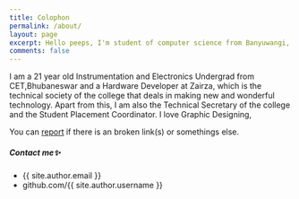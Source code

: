 ```yaml
---
title: Colophon
permalink: /about/
layout: page
excerpt: Hello peeps, I'm student of computer science from Banyuwangi, living in Jogjakarta. This blog for documentation about my programming journey, running on jekyll, hosting on netlify and using my own simple theme.
comments: false
---
```


I am a 21 year old Instrumentation and Electronics Undergrad from CET,Bhubaneswar and a Hardware Developer at Zairza, which is the technical society of the college that deals in making new and wonderful technology. Apart from this, I am also the Technical Secretary of the college and the Student Placement Coordinator. I love Graphic Designing, 


You can [report](http://https://github.com/ohm-prakash/ohm-prakash.github.io/issues/new) if there is an broken link(s) or somethings else.

##### Contact me✨

- {{ site.author.email }}
- github.com/{{ site.author.username }}
